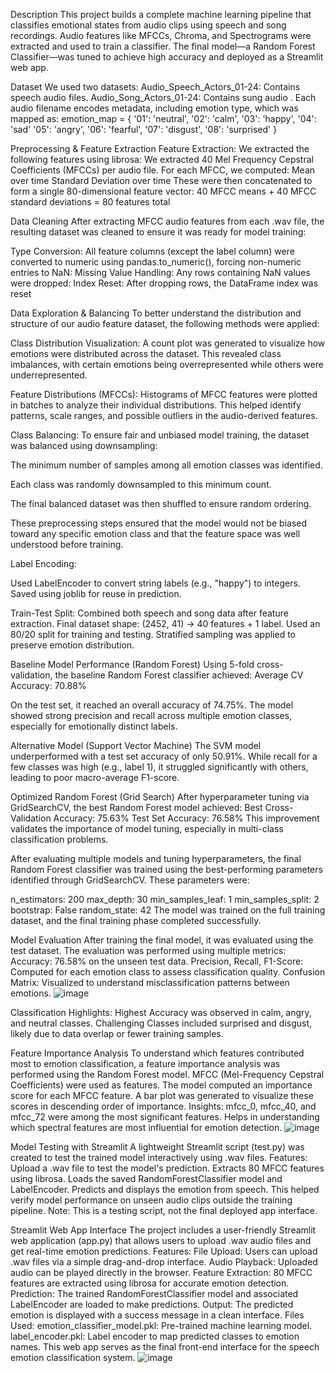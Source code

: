Description
This project builds a complete machine learning pipeline that classifies emotional states from audio clips using speech and song recordings. Audio features like MFCCs, Chroma, and Spectrograms were extracted and used to train a classifier. The final model—a Random Forest Classifier—was tuned to achieve high accuracy and deployed as a Streamlit web app.

Dataset
We used two datasets:
Audio_Speech_Actors_01-24: Contains speech audio files.
Audio_Song_Actors_01-24: Contains sung audio .
Each audio filename encodes metadata, including emotion type, which was mapped as:
emotion_map = {
'01': 'neutral',
'02': 'calm',
'03': 'happy',
'04': 'sad'
'05': 'angry',
'06': 'fearful',
'07': 'disgust',
'08': 'surprised'
}


Preprocessing & Feature Extraction
Feature Extraction:
We extracted the following features using librosa:
We extracted 40 Mel Frequency Cepstral Coefficients (MFCCs) per audio file.
For each MFCC, we computed:
Mean over time
Standard Deviation over time
These were then concatenated to form a single 80-dimensional feature vector:
40 MFCC means + 40 MFCC standard deviations = 80 features total

Data Cleaning
After extracting MFCC audio features from each .wav file, the resulting dataset was cleaned to ensure it was ready for model training:

Type Conversion: All feature columns (except the label column) were converted to numeric using pandas.to_numeric(), forcing non-numeric entries to NaN:
Missing Value Handling: Any rows containing NaN values were dropped:
Index Reset: After dropping rows, the DataFrame index was reset

 Data Exploration & Balancing
To better understand the distribution and structure of our audio feature dataset, the following methods were applied:

Class Distribution Visualization: A count plot was generated to visualize how emotions were distributed across the dataset. This revealed class imbalances, with certain emotions being overrepresented while others were underrepresented.

Feature Distributions (MFCCs): Histograms of MFCC features were plotted in batches to analyze their individual distributions. This helped identify patterns, scale ranges, and possible outliers in the audio-derived features.

Class Balancing: To ensure fair and unbiased model training, the dataset was balanced using downsampling:

The minimum number of samples among all emotion classes was identified.

Each class was randomly downsampled to this minimum count.

The final balanced dataset was then shuffled to ensure random ordering.

These preprocessing steps ensured that the model would not be biased toward any specific emotion class and that the feature space was well understood before training.



Label Encoding:

Used LabelEncoder to convert string labels (e.g., "happy") to integers.
Saved using joblib for reuse in prediction.

Train-Test Split:
Combined both speech and song data after feature extraction.
Final dataset shape: (2452, 41) → 40 features + 1 label.
Used an 80/20 split for training and testing.
Stratified sampling was applied to preserve emotion distribution.

Baseline Model Performance (Random Forest)
Using 5-fold cross-validation, the baseline Random Forest classifier achieved:
Average CV Accuracy: 70.88%

On the test set, it reached an overall accuracy of 74.75%.
The model showed strong precision and recall across multiple emotion classes, especially for emotionally distinct labels.

 Alternative Model (Support Vector Machine)
The SVM model underperformed with a test set accuracy of only 50.91%.
While recall for a few classes was high (e.g., label 1), it struggled significantly with others, leading to poor macro-average F1-score.

Optimized Random Forest (Grid Search)
After hyperparameter tuning via GridSearchCV, the best Random Forest model achieved:
Best Cross-Validation Accuracy: 75.63%
Test Set Accuracy: 76.58%
This improvement validates the importance of model tuning, especially in multi-class classification problems.


After evaluating multiple models and tuning hyperparameters, the final Random Forest classifier was trained using the best-performing parameters identified through GridSearchCV. These parameters were:

n_estimators: 200
max_depth: 30
min_samples_leaf: 1
min_samples_split: 2
bootstrap: False
random_state: 42
The model was trained on the full training dataset, and the final training phase completed successfully.

 Model Evaluation
After training the final model, it was evaluated using the test dataset. The evaluation was performed using multiple metrics:
Accuracy: 76.58% on the unseen test data.
Precision, Recall, F1-Score: Computed for each emotion class to assess classification quality.
Confusion Matrix: Visualized to understand misclassification patterns between emotions.
![image](https://github.com/user-attachments/assets/da41734b-d648-49bf-9603-92c6f741ce10)


 Classification Highlights:
Highest Accuracy was observed in calm, angry, and neutral classes.
Challenging Classes included surprised and disgust, likely due to data overlap or fewer training samples.

 Feature Importance Analysis
To understand which features contributed most to emotion classification, a feature importance analysis was performed using the Random Forest model.
MFCC (Mel-Frequency Cepstral Coefficients) were used as features.
The model computed an importance score for each MFCC feature.
A bar plot was generated to visualize these scores in descending order of importance.
Insights:
mfcc_0, mfcc_40, and mfcc_72 were among the most significant features.
Helps in understanding which spectral features are most influential for emotion detection.
![image](https://github.com/user-attachments/assets/40cab0d0-437f-4dd4-93f3-7ead3f524528)



Model Testing with Streamlit
A lightweight Streamlit script (test.py) was created to test the trained model interactively using .wav files.
Features:
Upload a .wav file to test the model's prediction.
Extracts 80 MFCC features using librosa.
Loads the saved RandomForestClassifier model and LabelEncoder.
Predicts and displays the emotion from speech.
This helped verify model performance on unseen audio clips outside the training pipeline.
Note: This is a testing script, not the final deployed app interface.

 Streamlit Web App Interface
The project includes a user-friendly Streamlit web application (app.py) that allows users to upload .wav audio files and get real-time emotion predictions.
Features:
File Upload: Users can upload .wav files via a simple drag-and-drop interface.
Audio Playback: Uploaded audio can be played directly in the browser.
Feature Extraction: 80 MFCC features are extracted using librosa for accurate emotion detection.
Prediction: The trained RandomForestClassifier model and associated LabelEncoder are loaded to make predictions.
Output: The predicted emotion is displayed with a success message in a clean interface.
Files Used:
emotion_classifier_model.pkl: Pre-trained machine learning model.
label_encoder.pkl: Label encoder to map predicted classes to emotion names.
This web app serves as the final front-end interface for the speech emotion classification system.
![image](https://github.com/user-attachments/assets/291ee13c-b449-4819-a9d8-4f652b6116cc)
